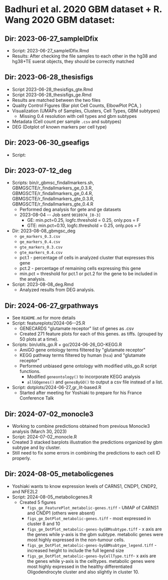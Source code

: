 # Badhuri et al. 2020 GBM dataset + R. Wang 2020 GBM dataset:

## Dir: 2023-06-27_sampleIDfix

-   Script: 2023-06-27_sampleIDfix.Rmd
-   Results: After checking the file samples to each other in the hg38 and hg38+TE suerat objects, they should be correctly matched

## Dir: 2023-06-28_thesisfigs

-   Script 2023-06-28_thesisfigs_gte.Rmd
-   Script 2023-06-28_thesisfigs_ge.Rmd
-   Results are matched between the two files
-   Quality Control Figures (Bar plot Cell Counts, ElbowPlot PCA, )
-   Visualization (UMAPs of Samples, Clusters, Cell Types, GBM subtypes)
    -   Missing 0.4 resolution with cell types and gbm subtypes
-   Metadata (Cell count per sample `.csv` and subtypes)
-   DEG (Dotplot of known markers per cell type)

## Dir: 2023-06-30_gseafigs

-   Script:

## Dir: 2023-07-12_deg

-   Scripts: bin/r_gbmsc_findallmarkers.sh, GBMGSCTE/r_findallmarkers_ge_0.3.R, GBMGSCTE/r_findallmarkers_ge_0.4.R, GBMGSCTE/r_findallmarkers_gte_0.3.R, GBMGSCTE/r_findallmarkers_gte_0.4.R
    -   Performed deg analysis for gete and ge datasets
    -   2023-08-04 -- Job sent `9018974_[0-3]`
        -   GE: min.pct=0.25, logfc.threshold = 0.25, only.pos = F
        -   GTE: min.pct=0.10, logfc.threshold = 0.25, only.pos = F
-   Dir: 2023-08-08_gbmgsc_deg
    -   `ge_markers_0.3.csv`
    -   `ge_markers_0.4.csv`
    -   `gte_markers_0.3.csv`
    -   `gte_markers_0.4.csv`
    -   pct.1 - percentage of cells in analyzed cluster that expresses this gene
    -   pct.2 - percentage of remaining cells expressing this gene
    -   min.pct = threshold for pct.1 or pct.2 for the gene to be included in the analysis.
-   Script: 2023-08-08_deg.Rmd
    -   Analyzed results from DEG analysis.

## Dir: 2024-06-27_grpathways

-   See `README.md` for more details
-   Script: featureplots/2024-06--25.R
    -   GENECARDS "glutamate receptor" list of genes as .csv
    -   Created 271 feature plots for each of this genes. as tiffs. (grouped by 50 plots at a time).
-   Scripts: bin/utils_go.R + go/2024-06-26_GO-KEGG.R
    -   AmiGO gene ontology terms filtered by "glutamate receptor"
    -   KEGG pathway terms filtered by human (`hsa`) and "glutamate receptor"
    -   Performed unbiased gene ontology with modified utils_go.R script functions.
        -   Modified `geneontology()` to incorporate KEGG analysis
        -   `allGOgenes()` and `genesByGO()` to output a csv file instead of a list.
-   Script: dotplots/2024-06-27_gr_lit-based.R
    -   Started after meeting for Yoshiaki to prepare for his France Conference Talk

## Dir: 2024-07-02_monocle3

-   Working to combine predictions obtained from previous Monocle3 analysis (March 30, 2023)
-   Script: 2024-07-02_monocle.R
-   Created 3 stacked barplots illustration the predictions organized by gbm subtype and by cluster.
-   Still need to fix some errors in combining the predictions to each cell ID properly.

## Dir: 2024-08-05_metabolicgenes

-   Yoshiaki wants to know expression levels of CARNS1, CNDP1, CNDP2, and NFE2L2
-   Script: 2024-08-05_metabolicgenes.R
    -   Created 5 figures
        -   `figs_ge_FeaturePlot_metabolic-genes.tiff` - UMAP of CARNS1 and CNDP1 (others were absent)
        -   `figs_ge_DotPlot_metabolic-genes.tiff` - most expressed in cluster 8 and 10
        -   `figs_ge_DotPlot_metabolic-genes-byGBMsubtype.tiff` - x axis are the genes while y-axis is the gbm subtype. metabolic genes were most highly expressed in the non-tumour cells.
        -   `figs_ge_DotPlot_metabolic-genes-byGBMsubtype_legend.tiff` - increased height to include the full legend size
        -   `figs_ge_DotPlot_metabolic-genes-byCellType.tiff`- x axis are the genes while y-axis is the celltypes. metabolic genes were most highly expressed in the healthy differentiated Oligodendrocyte cluster and also slightly in cluster 10.

